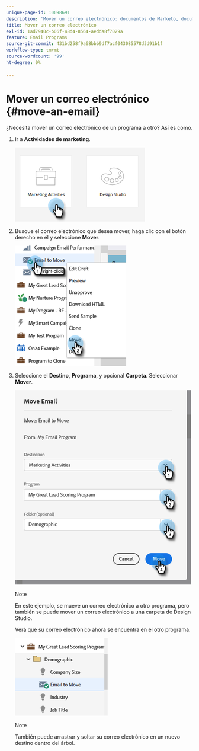 ```yaml
---
unique-page-id: 10098691
description: 'Mover un correo electrónico: documentos de Marketo, documentación del producto'
title: Mover un correo electrónico
exl-id: 1ad7940c-b06f-48d4-8564-aedda8f7029a
feature: Email Programs
source-git-commit: 431bd258f9a68bbb9df7acf043085578d3d91b1f
workflow-type: tm+mt
source-wordcount: '99'
ht-degree: 0%

---
```


# Mover un correo electrónico {#move-an-email}

¿Necesita mover un correo electrónico de un programa a otro? Así es como.

1. Ir a **Actividades de marketing**.

   ![](assets/move-an-email-1.png)

1. Busque el correo electrónico que desea mover, haga clic con el botón derecho en él y seleccione **Mover**.

   ![](assets/move-an-email-2.png)

1. Seleccione el **Destino**, **Programa**, y opcional **Carpeta**. Seleccionar **Mover**.

   ![](assets/move-an-email-3.png)

   >[!NOTE]
   >
   >En este ejemplo, se mueve un correo electrónico a otro programa, pero también se puede mover un correo electrónico a una carpeta de Design Studio.

   Verá que su correo electrónico ahora se encuentra en el otro programa.

   ![](assets/move-an-email-4.png)

   >[!NOTE]
   >
   >También puede arrastrar y soltar su correo electrónico en un nuevo destino dentro del árbol.
